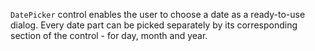 `DatePicker` control enables the user to choose a date as a ready-to-use dialog. Every date part can be picked separately by its corresponding section of the control - for day, month and year.